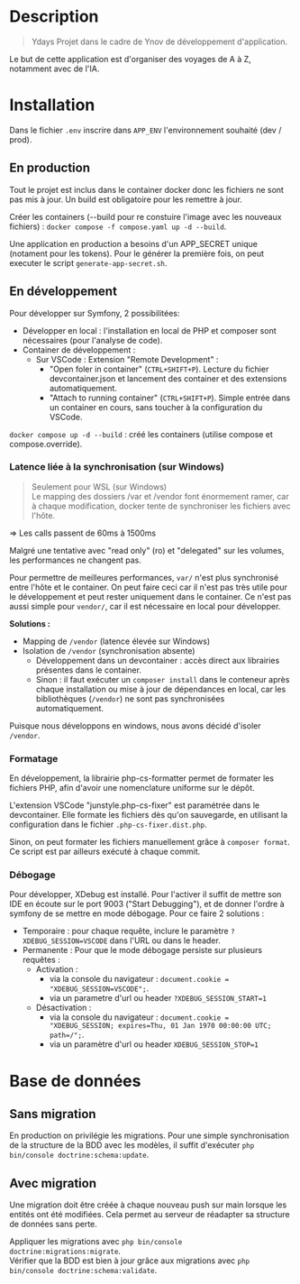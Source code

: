 # Description

> Ydays
> Projet dans le cadre de Ynov de développement d'application.

Le but de cette application est d'organiser des voyages de A à Z, notamment avec de l'IA.

# Installation

Dans le fichier `.env` inscrire dans `APP_ENV` l'environnement souhaité (dev / prod).

## En production

Tout le projet est inclus dans le container docker donc les fichiers ne sont pas mis à jour. Un build est obligatoire pour les remettre à jour.

Créer les containers (--build pour re constuire l'image avec les nouveaux fichiers) : `docker compose -f compose.yaml up -d --build`.

Une application en production a besoins d'un APP_SECRET unique (notament pour les tokens). Pour le générer la première fois, on peut executer le script `generate-app-secret.sh`.

## En développement

Pour développer sur Symfony, 2 possibilitées:

-   Développer en local : l'installation en local de PHP et composer sont nécessaires (pour l'analyse de code).
-   Container de développement :
    -   Sur VSCode : Extension "Remote Development" :
        -   "Open foler in container" (`CTRL+SHIFT+P`). Lecture du fichier devcontainer.json et lancement des container et des extensions automatiquement.
        -   "Attach to running container" (`CTRL+SHIFT+P`). Simple entrée dans un container en cours, sans toucher à la configuration du VSCode.

`docker compose up -d --build` : créé les containers (utilise compose et compose.override).

### Latence liée à la synchronisation (sur Windows)

> Seulement pour WSL (sur Windows)  
> Le mapping des dossiers /var et /vendor font énormement ramer, car à chaque modification, docker tente de synchroniser les fichiers avec l'hôte.

=> Les calls passent de 60ms à 1500ms

Malgré une tentative avec "read only" (ro) et "delegated" sur les volumes, les performances ne changent pas.

Pour permettre de meilleures performances, `var/` n'est plus synchronisé entre l'hôte et le container. On peut faire ceci car il n'est pas très utile pour le développement et peut rester uniquement dans le container. Ce n'est pas aussi simple pour `vendor/`, car il est nécessaire en local pour développer.

**Solutions :**

-   Mapping de `/vendor` (latence élevée sur Windows)
-   Isolation de `/vendor` (synchronisation absente)
    -   Développement dans un devcontainer : accès direct aux librairies présentes dans le container.
    -   Sinon : il faut exécuter un `composer install` dans le conteneur après chaque installation ou mise à jour de dépendances en local, car les bibliothèques (`/vendor`) ne sont pas synchronisées automatiquement.

Puisque nous développons en windows, nous avons décidé d'isoler `/vendor`.

### Formatage

En développement, la librairie php-cs-formatter permet de formater les fichiers PHP, afin d'avoir une nomenclature uniforme sur le dépôt.

L'extension VSCode "junstyle.php-cs-fixer" est paramétrée dans le devcontainer. Elle formate les fichiers dès qu'on sauvegarde, en utilisant la configuration dans le fichier `.php-cs-fixer.dist.php`.

Sinon, on peut formater les fichiers manuellement grâce à `composer format`. Ce script est par ailleurs exécuté à chaque commit.

### Débogage

Pour développer, XDebug est installé. Pour l'activer il suffit de mettre son IDE en écoute sur le port 9003 ("Start Debugging"), et de donner l'ordre à symfony de se mettre en mode débogage. Pour ce faire 2 solutions :

-   Temporaire : pour chaque requête, inclure le paramètre `?XDEBUG_SESSION=VSCODE` dans l'URL ou dans le header.
-   Permanente : Pour que le mode débogage persiste sur plusieurs requêtes :
    -   Activation :
        -   via la console du navigateur : `document.cookie = "XDEBUG_SESSION=VSCODE";`.
        -   via un parametre d'url ou header `?XDEBUG_SESSION_START=1`
    -   Désactivation :
        -   via la console du navigateur : `document.cookie = "XDEBUG_SESSION; expires=Thu, 01 Jan 1970 00:00:00 UTC; path=/";`.
        -   via un paramètre d'url ou header `XDEBUG_SESSION_STOP=1`

# Base de données

## Sans migration

En production on privilégie les migrations. Pour une simple synchronisation de la structure de la BDD avec les modèles, il suffit d'exécuter `php bin/console doctrine:schema:update`.

## Avec migration

Une migration doit être créée à chaque nouveau push sur main lorsque les entités ont été modifiées. Cela permet au serveur de réadapter sa structure de données sans perte.

Appliquer les migrations avec `php bin/console doctrine:migrations:migrate`.  
Vérifier que la BDD est bien à jour grâce aux migrations avec `php bin/console doctrine:schema:validate`.
